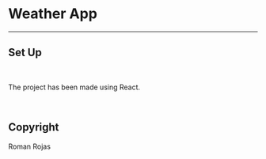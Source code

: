 <h1>Weather App</h1>
<hr />

<h2>Set Up</h2>
<br />
<p>
	The project has been made using React.
</p>

<br />

<h2>Copyright</h2>
<p>
Roman Rojas
</p>


